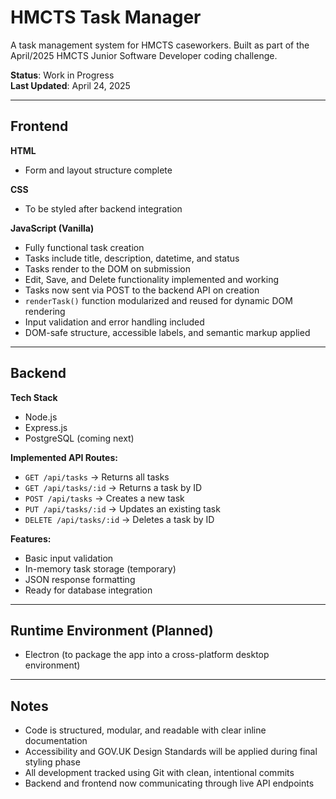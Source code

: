 # HMCTS Task Manager

A task management system for HMCTS caseworkers. Built as part of the April/2025 HMCTS Junior Software Developer coding challenge.

**Status**: Work in Progress  
**Last Updated**: April 24, 2025

---

## Frontend

**HTML**  
- Form and layout structure complete

**CSS**  
- To be styled after backend integration

**JavaScript (Vanilla)**  
- Fully functional task creation  
- Tasks include title, description, datetime, and status  
- Tasks render to the DOM on submission  
- Edit, Save, and Delete functionality implemented and working  
- Tasks now sent via POST to the backend API on creation  
- `renderTask()` function modularized and reused for dynamic DOM rendering  
- Input validation and error handling included  
- DOM-safe structure, accessible labels, and semantic markup applied

---

## Backend

**Tech Stack**  
- Node.js  
- Express.js  
- PostgreSQL (coming next)

**Implemented API Routes:**  
- `GET /api/tasks` → Returns all tasks  
- `GET /api/tasks/:id` → Returns a task by ID  
- `POST /api/tasks` → Creates a new task  
- `PUT /api/tasks/:id` → Updates an existing task  
- `DELETE /api/tasks/:id` → Deletes a task by ID

**Features:**  
- Basic input validation  
- In-memory task storage (temporary)  
- JSON response formatting  
- Ready for database integration

---

## Runtime Environment (Planned)

- Electron (to package the app into a cross-platform desktop environment)

---

## Notes

- Code is structured, modular, and readable with clear inline documentation  
- Accessibility and GOV.UK Design Standards will be applied during final styling phase  
- All development tracked using Git with clean, intentional commits  
- Backend and frontend now communicating through live API endpoints